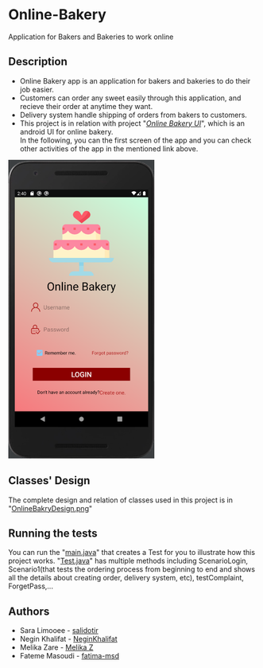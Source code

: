 # Online-Bakery
Application for Bakers and Bakeries to work online

## Description
* Online Bakery app is an application for bakers and bakeries to do their job easier.
* Customers can order any sweet easily through this application, and recieve their order at anytime they want.
* Delivery system handle shipping of orders from bakers to customers.
* This project is in relation with project "[*Online Bakery UI*](https://github.com/salidotir/OnlineBakeryUI)", which is an android UI for online bakery.<br/>In the following, you can the first screen of the app and you can check other activities of the app in the mentioned link above.

<img src="https://github.com/salidotir/OnlineBakeryUI/blob/master/Online%20Bakery%20App%20Design/2_Login.png" height="600">

## Classes' Design
The complete design and relation of classes used in this project is in "[OnlineBakryDesign.png](https://github.com/salidotir/Online-Bakery/blob/main/OnlineBakeryDesign.png)"

## Running the tests
You can run the "[main.java](https://github.com/salidotir/Online-Bakery/blob/main/src/online/bakery/main.java)" that creates a Test for you to illustrate how this project works. "[Test.java](https://github.com/salidotir/Online-Bakery/blob/main/src/online/bakery/Test.java)" has multiple methods including ScenarioLogin, Scenario1(that tests the ordering process from beginning to end and shows all the details about creating order, delivery system, etc), testComplaint, ForgetPass,...

## Authors
* Sara Limooee - [salidotir](https://github.com/salidotir)
* Negin Khalifat - [NeginKhalifat](https://github.com/NeginKhalifat)
* Melika Zare - [Melika Z](https://github.com/m98z)
* Fateme Masoudi - [fatima-msd](https://github.com/fatima-msd)
